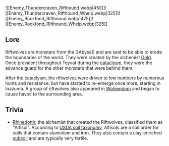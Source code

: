 
![[Enemy_Thundercraven_Rifthound.webp|450]]![[Enemy_Thundercraven_Rifthound_Whelp.webp|325]]![[Enemy_Rockfond_Rifthound.webp|475]]![[Enemy_Rockfond_Rifthound_Whelp.webp|325]]
## Lore

Riftwolves are monsters from the [[Abyss]] and are said to be able to erode the boundaries of the world. They were created by the alchemist [Gold](https://genshin-impact.fandom.com/wiki/Rhinedottir "Rhinedottir"). Once prevalent throughout Teyvat during the [cataclysm](https://genshin-impact.fandom.com/wiki/Cataclysm "Cataclysm"), they were the advance guard for the other monsters that were behind them.

After the cataclysm, the riftwolves were driven to low numbers by numerous hunts and resistance, but have started to re-emerge once more, starting in Inazuma. A group of riftwolves also appeared in [Wolvendom](https://genshin-impact.fandom.com/wiki/Wolvendom "Wolvendom") and began to cause havoc to the surrounding area.

## Trivia

-   [Rhinedottir](https://genshin-impact.fandom.com/wiki/Rhinedottir "Rhinedottir"), the alchemist that created the Riftwolves, classified them as "Alfisol". According to [USDA soil taxonomy](http://en.wikipedia.org/wiki/USDA_soil_taxonomy "wikipedia:USDA soil taxonomy"), Alfisols are a soil order for soils that contain aluminium and iron. They also contain a clay-enriched [subsoil](http://en.wikipedia.org/wiki/subsoil "wikipedia:subsoil") and are typically very fertile.